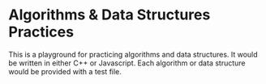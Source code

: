# Algorithms & Data Structures Practices

This is a playground for practicing algorithms and data structures. It would be written in either C++ or Javascript.
Each algorithm or data structure would be provided with a test file.
